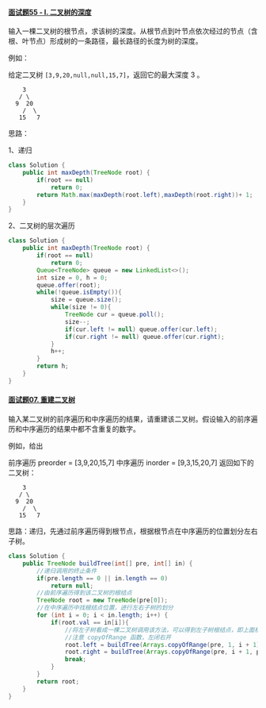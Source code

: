 #### [面试题55 - I. 二叉树的深度](https://leetcode-cn.com/problems/er-cha-shu-de-shen-du-lcof/)

输入一棵二叉树的根节点，求该树的深度。从根节点到叶节点依次经过的节点（含根、叶节点）形成树的一条路径，最长路径的长度为树的深度。

例如：

给定二叉树 `[3,9,20,null,null,15,7]`，返回它的最大深度 3 。

```
    3
   / \
  9  20
    /  \
   15   7
```

思路：

1、递归

```java
class Solution {
    public int maxDepth(TreeNode root) {
        if(root == null)
            return 0;
        return Math.max(maxDepth(root.left),maxDepth(root.right))+ 1;
    }
}
```

2、二叉树的层次遍历

```java
class Solution {
    public int maxDepth(TreeNode root) {
        if(root == null)
            return 0;
        Queue<TreeNode> queue = new LinkedList<>();
        int size = 0, h = 0;
        queue.offer(root);
        while(!queue.isEmpty()){
            size = queue.size();
            while(size != 0){
                TreeNode cur = queue.poll();
                size--;
                if(cur.left != null) queue.offer(cur.left);
                if(cur.right != null) queue.offer(cur.right);
            }
            h++;
        }
        return h;
    }
}
```

#### [面试题07. 重建二叉树](https://leetcode-cn.com/problems/zhong-jian-er-cha-shu-lcof/)

输入某二叉树的前序遍历和中序遍历的结果，请重建该二叉树。假设输入的前序遍历和中序遍历的结果中都不含重复的数字。 

例如，给出

前序遍历 preorder = [3,9,20,15,7]
中序遍历 inorder = [9,3,15,20,7]
返回如下的二叉树：

        3
       / \
      9  20
        /  \
       15   7
思路：递归，先通过前序遍历得到根节点，根据根节点在中序遍历的位置划分左右子树。

```java
class Solution {
    public TreeNode buildTree(int[] pre, int[] in) {
        //递归调用的终止条件
        if(pre.length == 0 || in.length == 0)
            return null;
        //由前序遍历得到该二叉树的根结点
        TreeNode root = new TreeNode(pre[0]);
        //在中序遍历中找根结点位置，进行左右子树的划分
        for (int i = 0; i < in.length; i++) {
            if(root.val == in[i]){
                //将左子树看成一棵二叉树调用该方法，可以得到左子树根结点，即上面根结点的左子结点
                //注意 copyOfRange 函数，左闭右开
                root.left = buildTree(Arrays.copyOfRange(pre, 1, i + 1), Arrays.copyOfRange(in, 0, i));
                root.right = buildTree(Arrays.copyOfRange(pre, i + 1, pre.length), Arrays.copyOfRange(in, i + 1, in.length));
                break;
            }
        }
        return root;
    }
}
```

